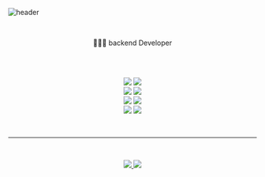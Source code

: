 ![header](<https://capsule-render.vercel.app/api?type=waving&color=auto&height=300&width=500&section=header&text=Myeongjin&fontSize=90>)
<!-- ![Myeongjin's GitHub stats](https://github-readme-stats.vercel.app/api?username=audwls624&count_private=true) -->
<br>
<p align='center'>
🧑🏻‍💻 backend Developer
</p>

<br>
<p align='center'>
    
 <br>
  <img src="https://img.shields.io/badge/Python-0067A3?style=for-the-badge&logo=python&logoColor=white"/> <img src="https://img.shields.io/badge/Node.js-81C147?style=for-the-badge&logo=node.js&logoColor=white"/> <br> 
    <img src="https://img.shields.io/badge/Django-008000?style=for-the-badge&logo=django&logoColor=white"/> <img src="https://img.shields.io/badge/Flask-9B111E?style=for-the-badge&logo=flask&logoColor=white"/> <br> <img src="https://img.shields.io/badge/Mysql-00008B?style=for-the-badge&logo=mysql&logoColor=white"/> <img src="https://img.shields.io/badge/MariaDB-FF7F00?style=for-the-badge&logo=mariadb&logoColor=white"/> <br>
    <img src="https://img.shields.io/badge/AWS-FFD400?style=for-the-badge&logo=AmazonAWS&logoColor=white"/> <img src="https://img.shields.io/badge/Docker-50BCDF?style=for-the-badge&logo=docker&logoColor=white"/> 
  <br>
</p>
<br>
<hr>
<br>
<p align='center'>
  <a href="https://velog.io/@adsf25">
    <img src="https://img.shields.io/badge/Tech%20Blog-11B48A?style=flat-square&logo=Vimeo&logoColor=white"/>
  </a>
  <a href="mailto:audwls624@gmail.com">
    <img src="https://img.shields.io/badge/Email-EA4335?style=flat-square&logo=Gmail&logoColor=white"/>
  </a>
</p>
